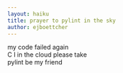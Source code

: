 ```yaml
---
layout: haiku
title: prayer to pylint in the sky
author: ejboettcher
---
```


my code failed again <br>
C I in the cloud please take<br>
pylint be my friend<br>

